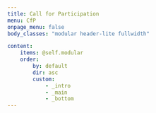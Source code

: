 ```yaml
---
title: Call for Participation
menu: CfP
onpage_menu: false
body_classes: "modular header-lite fullwidth"

content:
    items: @self.modular
    order:
        by: default
        dir: asc
        custom:
            - _intro
            - _main
            - _bottom
---
```

